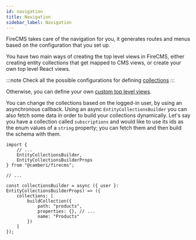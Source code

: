 ```yaml
---
id: navigation
title: Navigation
sidebar_label: Navigation
---
```


FireCMS takes care of the navigation for you, it generates routes and menus based
on the configuration that you set up.

You have two main ways of creating the top level views in FireCMS, either creating entity
collections that get mapped to CMS views, or create your own top level React views.

:::note
Check all the possible configurations for defining [collections](../collections/collections.md)
:::

Otherwise, you can define your own [custom top level views](custom_top_level_views.md).

You can change the collections based on the logged-in user, by using an
asynchronous callback. Using an async `EntityCollectionsBuilder` you can
also fetch some data in order to build your collections dynamically.
Let's say you have a collection called `subscriptions` and would
like to use its ids as the enum values of a `string` property; you can fetch
them and then build the schema with them.

```tsx
import {
    // ...
    EntityCollectionsBuilder,
    EntityCollectionsBuilderProps
} from "@camberi/firecms";

// ...

const collectionsBuilder = async ({ user }: EntityCollectionsBuilderProps) => ({
    collections: [
        buildCollection({
            path: "products",
            properties: {}, // ...
            name: "Products"
        })
    ]
});
```
